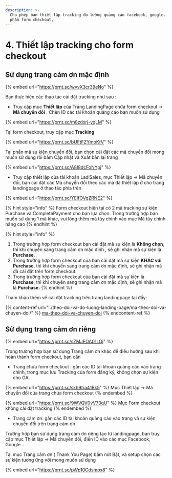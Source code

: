 ```yaml
---
description: >-
  Cho phép bạn thiết lập tracking đo lường quảng cáo facebook, google... cho
  phần form checkout,
---
```


# 4. Thiết lập tracking cho form checkout

## Sử dụng trang cảm ơn mặc định&#x20;

{% embed url="https://prnt.sc/wvvX3cr39eNo" %}

Bạn thực hiện các thao tác cài đặt tracking như sau :&#x20;

* Truy cập mục **Thiết lập** của Trang LandingPage chứa form checkout  -> **Mã chuyển đổi** . Chèn ID các tài khoản quảng cáo bạn muốn sử dụng&#x20;

{% embed url="https://prnt.sc/m8zdxrj-yqLM" %}

Tại form checkout, truy cập mục **Tracking**&#x20;

{% embed url="https://prnt.sc/bUFtFZYmoKfV" %}

Tại phần mã sự kiện chuyển đổi, bạn chọn cài đặt các mã chuyển đổi mong muốn sử dụng rồi bấm Cập nhật và Xuất bản lại trang&#x20;

{% embed url="https://prnt.sc/A8I8dcFoNYpj" %}

* Truy cập thiết lập của tài khoản LadiSales, mục  Thiết lập -> Mã chuyển đổi, bạn cài đặt các Mã chuyển đổi theo các mã đã thiết lập ở cho trang landingpage ở thao tác phía trên&#x20;

{% embed url="https://prnt.sc/YElfOVqZRNE2" %}



{% hint style="info" %}
Form checkout hiện tại có 2 mã tracking sự kiện: Purchase và CompletePayment cho bạn lựa chọn. Trong trường hợp bạn muốn sử dụng 1 mã khác, vui lòng thêm mã tùy chỉnh vào mục Mã tùy chỉnh nâng cao
{% endhint %}

{% hint style="info" %}
1. Trong trường hợp form checkout bạn cài đặt mã sự kiện là **Không chọn**, thì khi chuyển sang trang cảm ơn mặc định  , sẽ ghi nhận mã sự kiện là **Purchase**.
2. Trong trường hợp form checkout của bạn cài đặt mã sự kiện **KHÁC với Purchase**, thì khi chuyển sang trang cảm ơn mặc định, sẽ ghi nhận mã đã cài đặt trên form checkout.
3. Trong trường hợp form checkout của bạn cài đặt mã sự kiện là **Purchase**, thì khi chuyển sang trang cảm ơn mặc định, sẽ ghi nhận mã là **Purchase.**
{% endhint %}

Tham khảo thêm về cài đặt tracking trên trang landingpage tại đấy:

{% content-ref url="../theo-doi-va-do-luong-landing-page/ma-theo-doi-va-chuyen-doi/" %}
[ma-theo-doi-va-chuyen-doi](../theo-doi-va-do-luong-landing-page/ma-theo-doi-va-chuyen-doi/)
{% endcontent-ref %}

## Sử dụng trang cảm ơn riêng&#x20;

{% embed url="https://prnt.sc/sZMJFOA01LOj" %}

Trong trường hợp bạn sử dụng Trang cảm ơn khác để điều hướng sau khi hoàn thành form checkout, bạn cần

* Trang chứa form checkout : gắn các ID tài khoản quảng cáo vào trang chính, trong mục lưu Tracking của form đăng ký, không chọn sự kiện cho GA.

{% embed url="https://prnt.sc/skh9tra41Bk5" %}
Mục Thiết lập -> Mã chuyển đổi của trang chứa form checkout
{% endembed %}

{% embed url="https://prnt.sc/9WVQV0vV73qU" %}
Mục Form checkout không cài đặt tracking&#x20;
{% endembed %}

* Trang cảm ơn:  gắn các ID tài khoản quảng cáo vào trang và sự kiện chuyển đổi trên trang cảm ơn&#x20;

Trường hợp bạn sử dụng trang cảm ơn riêng tạo từ landingpage, bạn truy cập mục Thiết lập -> Mã chuyển đổi, điền ID vào các mục Facebook, Google ...&#x20;

Tại mục Trang cảm ơn ( Thank You Page) bấm nút Bật, và setup chọn các sự kiện tương ứng với mong muốn sử dụng&#x20;

{% embed url="https://prnt.sc/pWp10Cdsmpx8" %}
